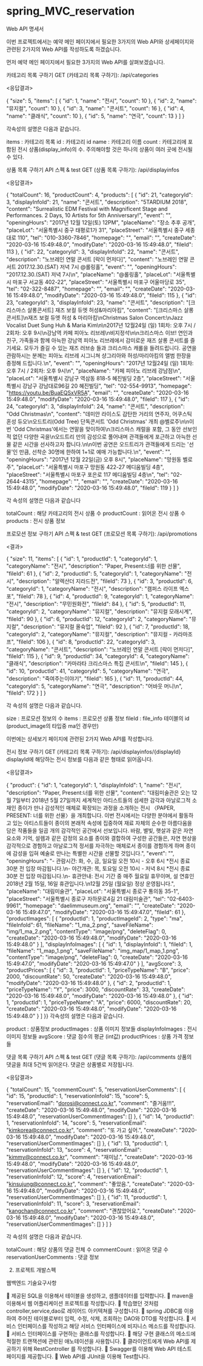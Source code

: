 # spring_MVC_reservation
Web API 명세서


이번 프로젝트에서는 예약 메인 페이지에서 필요한 3가지의 Web API와 상세페이지와 관련된 2가지의 Web API를 작성하도록 하겠습니다.


먼저 예약 메인 페이지에서 필요한 3가지의 Web API를 살펴보겠습니다.

카테고리 목록 구하기
GET (카테고리 목록 구하기): /api/categories

<응답결과>

{
    "size": 5,
    "items": [
        {
            "id": 1,
            "name": "전시",
            "count": 10
        },
        {
            "id": 2,
            "name": "뮤지컬",
            "count": 10
        },
        {
            "id": 3,
            "name": "콘서트",
            "count": 16
        },
        {
            "id": 4,
            "name": "클래식",
            "count": 10
        },
        {
            "id": 5,
            "name": "연극",
            "count": 13
        }
    ]
}

각속성의 설명은 다음과 같습니다.

items : 카테고리 목록
id : 카테고리 id
name : 카테고리 이름
count : 카테고리에 포함된 전시 상품(display_info)의 수. 주의해야할 것은 하나의 상품이 여러 곳에 전시될 수 있다.


상품 목록 구하기 API 스펙 & test
GET (상품 목록 구하기): /api/displayinfos



<응답결과>

{
    "totalCount": 16,
    "productCount": 4,
    "products": [
        {
            "id": 21,
            "categoryId": 3,
            "displayInfoId": 21,
            "name": "콘서트",
            "description": "5TARDIUM 2018",
            "content": "Surrealistic EDM Festival with Magnificent Stage and Performances. 2 Days, 10 Artists for 5th Anniversary!",
            "event": "",
            "openingHours": "2017년 12월 12일(토) 12PM",
            "placeName": "장소 추후 공개",
            "placeLot": "서울특별시 중구 태평로1가 31",
            "placeStreet": "서울특별시 중구 세종대로 110",
            "tel": "010-3360-7846",
            "homepage": "",
            "email": "",
            "createDate": "2020-03-16 15:49:48.0",
            "modifyDate": "2020-03-16 15:49:48.0",
            "fileId": 113
        },
        {
            "id": 22,
            "categoryId": 3,
            "displayInfoId": 22,
            "name": "콘서트",
            "description": "노브레인 연말 콘서트 [락이 먼저다]",
            "content": "노브레인 연말 콘서트 2017.12.30.(SAT) 저녁 7시 @롤링홀",
            "event": "",
            "openingHours": "2017.12.30.(SAT) 저녁 7시\n",
            "placeName": "@롤링홀",
            "placeLot": "서울특별시 마포구 서교동 402-22",
            "placeStreet": "서울특별시 마포구 어울마당로 35",
            "tel": "02-322-8487",
            "homepage": "",
            "email": "",
            "createDate": "2020-03-16 15:49:48.0",
            "modifyDate": "2020-03-16 15:49:48.0",
            "fileId": 115
        },
        {
            "id": 23,
            "categoryId": 3,
            "displayInfoId": 23,
            "name": "콘서트",
            "description": "[크리스마스 살롱콘서트] 재즈 보컬 듀엣 허성&마리아킴",
            "content": "[크리스마스 살롱 콘서트]\n재즈 보컬 듀엣 허성 & 마리아킴\nChristmas Salon Concert:\nJazz Vocalist Duet Sung Huh & Maria Kim\n\n2017년 12월24일 (일) 1회차: 오후 7시 / 2회차: 오후 9시\n강남역 카페 피아노 리브레\n비지정석\n\n크리스마스 이브! 연인과 친구, 가족들과 함께 아늑한 강남역 피아노 리브레에서 감미로운 재즈 살롱 콘서트를 즐기세요. 모두가 즐길 수 있는 재즈 러브송 들과 크리스마스 캐롤을 들려드립니다. 공연을 관람하시는 분께는 피아노 리브레 시그니쳐 샹그리아와 허성/마리아킴의 앨범 한장을 증정해 드립니다.\n",
            "event": "",
            "openingHours": "2017년 12월24일 (일) 1회차: 오후 7시 / 2회차: 오후 9시\n",
            "placeName": "카페 피아노 리브레 강남점\n",
            "placeLot": "서울특별시 강남구 역삼동 818-5 혜진빌딩 2층",
            "placeStreet": "서울특별시 강남구 강남대로96길 20 혜진빌딩",
            "tel": "02-554-9913",
            "homepage": "https://youtu.be/BuaEQSxVR5A",
            "email": "",
            "createDate": "2020-03-16 15:49:48.0",
            "modifyDate": "2020-03-16 15:49:48.0",
            "fileId": 117
        },
        {
            "id": 24,
            "categoryId": 3,
            "displayInfoId": 24,
            "name": "콘서트",
            "description": "Odd Christmas\n",
            "content": "데미안 라이스도 감탄한 거리의 연주자, 어쿠스틱 혼성 듀오\n오드트리(Odd Tree) 단독콘서트 'Odd Christmas' 개최 @벨로주\n\n이번 'Odd Christmas'에서는 연말을 맞이하여\n크리스마스 캐럴을 포함, 그 동안 선보인 적 없던 다양한 곡을\n오드트리 만의 감성으로 풀어내며 관객들에게 포근하고 아늑한 선물 같은 시간을 선사하고자 합니다.\n\n이번 공연은 오드트리가 관객들에게 드리는 '선물'인 만큼, 선착순 30명에 한하여 1+1로 예매 가능합니다.\n",
            "event": "",
            "openingHours": "2017년 12월 22일(금) 오후 8시",
            "placeName": "망원동 벨로주",
            "placeLot": "서울특별시 마포구 망원동 422-27 메디움빌딩 4층",
            "placeStreet": "서울특별시 마포구 포은로 117 메디움빌딩 4층\n",
            "tel": "02-2644-4315",
            "homepage": "",
            "email": "",
            "createDate": "2020-03-16 15:49:48.0",
            "modifyDate": "2020-03-16 15:49:48.0",
            "fileId": 119
        }
    ]
}

각 속성의 설명은 다음과 같습니다

totalCount : 해당 카테고리의 전시 상품 수
productCount : 읽어온 전시 상품 수
products : 전시 상품 정보


프로모션 정보 구하기 API 스펙 & test
GET (프로모션 목록 구하기): /api/promotions

<결과>

{
    "size": 11,
    "items": [
        {
            "id": 1,
            "productId": 1,
            "categoryId": 1,
            "categoryName": "전시",
            "description": "Paper, Present:너를 위한 선물",
            "fileId": 61
        },
        {
            "id": 2,
            "productId": 5,
            "categoryId": 1,
            "categoryName": "전시",
            "description": "알렉산더 지라드전",
            "fileId": 73
        },
        {
            "id": 3,
            "productId": 6,
            "categoryId": 1,
            "categoryName": "전시",
            "description": "캠퍼스 라이프 엑스포",
            "fileId": 78
        },
        {
            "id": 4,
            "productId": 9,
            "categoryId": 1,
            "categoryName": "전시",
            "description": "무민원화전",
            "fileId": 84
        },
        {
            "id": 5,
            "productId": 11,
            "categoryId": 2,
            "categoryName": "뮤지컬",
            "description": "뮤지컬 모래시계",
            "fileId": 90
        },
        {
            "id": 6,
            "productId": 12,
            "categoryId": 2,
            "categoryName": "뮤지컬",
            "description": "뮤지컬 올슉업",
            "fileId": 92
        },
        {
            "id": 7,
            "productId": 18,
            "categoryId": 2,
            "categoryName": "뮤지컬",
            "description": "뮤지컬 - 카라마조프",
            "fileId": 106
        },
        {
            "id": 8,
            "productId": 22,
            "categoryId": 3,
            "categoryName": "콘서트",
            "description": "노브레인 연말 콘서트 [락이 먼저다]",
            "fileId": 115
        },
        {
            "id": 9,
            "productId": 34,
            "categoryId": 4,
            "categoryName": "클래식",
            "description": "카마라타 크리스마스 특집 콘서트\n",
            "fileId": 145
        },
        {
            "id": 10,
            "productId": 41,
            "categoryId": 5,
            "categoryName": "연극",
            "description": "죽여주는이야기",
            "fileId": 165
        },
        {
            "id": 11,
            "productId": 44,
            "categoryId": 5,
            "categoryName": "연극",
            "description": "어바웃 머니\n",
            "fileId": 172
        }
    ]
}

각 속성의 설명은 다음과 같습니다.

size : 프로모션 정보의 수
items : 프로모션 상품 정보
fileId : file_info 테이블의 id (product_image의 타입중 ma인 경우만)


이번에는 상세보기 페이지에 관련된 2가지 Web API를 작성합니다.


전시 정보 구하기
GET (카테고리 목록 구하기): /api/displayinfos/{displayId}
displayId에 해당하는 전시 정보를 다음과 같은 형태로 읽어옵니다.


<응답결과>

{
    "product": {
        "id": 1,
        "categoryId": 1,
        "displayInfoId": 1,
        "name": "전시",
        "description": "Paper, Present:너를 위한 선물",
        "content": "대림미술관은 오는 12월 7일부터 2018년 5월 27일까지 세계적인 아티스트들의 섬세한 감각과 아날로그적 소재인 종이가 만나 감성적인 매체로 확장되는 과정을 소개하는 전시 〈PAPER, PRESENT: 너를 위한 선물〉을 개최합니다. 이번 전시에서는 다양한 분야에서 활동하고 있는 아티스트들이 종이의 본래적 속성에 집중하여 재료 자체의 순수한 아름다움을 담은 작품들을 일곱 개의 감각적인 공간에서 선보입니다. 바람, 별빛, 햇살과 같은 자연 요소와 기억, 설렘과 같은 감정의 요소를 종이와 결합하여 구성한 공간들은, 자연 현상을 감각적으로 경험하고 아날로그적 정서를 자극하는 매체로서 종이를 경험하게 하며 종이에 감성을 입혀 예술로 만나는 특별한 시간을 선물할 것입니다.",
        "event": "",
        "openingHours": "- 관람시간: 화, 수, 금, 일요일 오전 10시 - 오후 6시 *전시 종료 30분 전 입장 마감됩니다.\n- 야간개관: 목, 토요일 오전 10시 - 저녁 8시 *전시 종료 30분 전 입장 마감됩니다.\n- 휴관안내: 전시 기간 중 매주 월요일 휴무이며, 설 연휴인 2018년 2월 15일, 16일 휴관입니다.\n12월 25일 (월요일) 정상 운영됩니다.",
        "placeName": "대림미술관",
        "placeLot": "서울특별시 종로구 통의동 35-1",
        "placeStreet": "서울특별시 종로구 자하문로4길 21 대림미술관",
        "tel": "02-6403-9961",
        "homepage": "daelimmuseum.org",
        "email": "",
        "createDate": "2020-03-16 15:49:47.0",
        "modifyDate": "2020-03-16 15:49:47.0",
        "fileId": 61
    },
    "productImages": [
        {
            "productId": 1,
            "productImageId": 2,
            "type": "ma",
            "fileInfoId": 61,
            "fileName": "1_ma_2.png",
            "saveFileName": "img/1_ma_2.png",
            "contentType": "image/png",
            "deleteFlag": 0,
            "createDate": "2020-03-16 15:49:48.0",
            "modifyDate": "2020-03-16 15:49:48.0"
        }
    ],
    "displayInfoImages": [
        {
            "id": 1,
            "displayInfoId": 1,
            "fileId": 1,
            "fileName": "1_map_1.png",
            "saveFileName": "img_map/1_map_1.png",
            "contentType": "image/png",
            "deleteFlag": 0,
            "createDate": "2020-03-16 15:49:47.0",
            "modifyDate": "2020-03-16 15:49:47.0"
        }
    ],
    "avgScore": 3,
    "productPrices": [
        {
            "id": 3,
            "productId": 1,
            "priceTypeName": "B",
            "price": 2000,
            "discountRate": 50,
            "createDate": "2020-03-16 15:49:48.0",
            "modifyDate": "2020-03-16 15:49:48.0"
        },
        {
            "id": 2,
            "productId": 1,
            "priceTypeName": "Y",
            "price": 3000,
            "discountRate": 33,
            "createDate": "2020-03-16 15:49:48.0",
            "modifyDate": "2020-03-16 15:49:48.0"
        },
        {
            "id": 1,
            "productId": 1,
            "priceTypeName": "A",
            "price": 6000,
            "discountRate": 20,
            "createDate": "2020-03-16 15:49:48.0",
            "modifyDate": "2020-03-16 15:49:48.0"
        }
    ]
}}
각속성의 설명은 다음과 같습니다.

product : 상품정보
productImages : 상품 이미지 정보들
displayInfoImages : 전시 이미지 정보들
avgScore : 댓글 점수의 평균 (int값)
productPrices : 상품 가격 정보들

댓글 목록 구하기 API 스펙 & test
GET (댓글 목록 구하기): /api/comments
상품의 댓글을 최대 5건씩 읽어온다. 댓글은 상품별로 저장됩니다.



<응답결과>

{
    "totalCount": 15,
    "commentCount": 5,
    "reservationUserComments": [
        {
            "id": 15,
            "productId": 1,
            "reservationInfoId": 15,
            "score": 5,
            "reservationEmail": "dorosi@connect.co.kr",
            "comment": "즐거움!!!",
            "createDate": "2020-03-16 15:49:48.0",
            "modifyDate": "2020-03-16 15:49:48.0",
            "reservationUserCommentImages": []
        },
        {
            "id": 14,
            "productId": 1,
            "reservationInfoId": 14,
            "score": 5,
            "reservationEmail": "kimkorea@connect.co.kr",
            "comment": "또 가고 싶어.",
            "createDate": "2020-03-16 15:49:48.0",
            "modifyDate": "2020-03-16 15:49:48.0",
            "reservationUserCommentImages": []
        },
        {
            "id": 13,
            "productId": 1,
            "reservationInfoId": 13,
            "score": 4,
            "reservationEmail": "kimmy@connect.co.kr",
            "comment": "재미남.",
            "createDate": "2020-03-16 15:49:48.0",
            "modifyDate": "2020-03-16 15:49:48.0",
            "reservationUserCommentImages": []
        },
        {
            "id": 12,
            "productId": 1,
            "reservationInfoId": 12,
            "score": 4,
            "reservationEmail": "kinsujung@connect.co.kr",
            "comment": "좋았음.",
            "createDate": "2020-03-16 15:49:48.0",
            "modifyDate": "2020-03-16 15:49:48.0",
            "reservationUserCommentImages": []
        },
        {
            "id": 11,
            "productId": 1,
            "reservationInfoId": 11,
            "score": 3,
            "reservationEmail": "kangchan@connect.co.kr",
            "comment": "괜찮았어요.",
            "createDate": "2020-03-16 15:49:48.0",
            "modifyDate": "2020-03-16 15:49:48.0",
            "reservationUserCommentImages": []
        }
    ]
} 

각 속성의 설명은 다음과 같습니다.

totalCount : 해당 상품의 댓글 전체 수
commentCount : 읽어온 댓글 수
reservationUserComments : 댓글 정보





2. 프로젝트 개발스펙


웹백엔드 기술요구사항

 제공된 SQL을 이용해서 테이블을 생성하고, 샘플데이터를 입력합니다.
 maven을 이용해서 웹 어플리케이션 프로젝트를 작성합니다.
 학습했던 것처럼 controller,service,dao로 레이어드 아키텍쳐를 구성합니다.
 spring JDBC를 이용하여 주어진 테이블로부터 입력, 수정, 삭제, 조회하는 DAO와 DTO를 작성합니다.
 서비스 인터페이스를 작성하고 해당 서비스 인터페이스에 비지니스 메소드를 작성합니다.
 서비스 인터페이스를 구현하는 클래스를 작성합니다.
 해당 구현 클래스의 메소드에 적절한 트랜잭션에 관련된 애노테이션을 사용합니다.
 클라이언트에게 Web API를 제공하기 위해 RestController 를 작성합니다.
 Swagger를 이용해 Web API 테스트 페이지를 제공합니다.
 Web API를 JUnit을 이용해 Test합니다.
